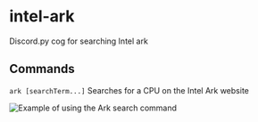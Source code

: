 # intel-ark
Discord.py cog for searching Intel ark

## Commands
`ark [searchTerm...]` Searches for a CPU on the Intel Ark website

![Example of using the Ark search command](https://media.discordapp.net/attachments/698628639234850970/724277809316626592/unknown.png)
